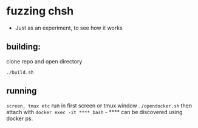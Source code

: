 # fuzzing chsh

- Just as an experiment, to see how it works

## building:

clone repo and open directory

```./build.sh```

## running

```screen, tmux etc```
run in first screen or tmux window
```./opendocker.sh```
then attach with
```docker exec -it **** bash``` - **** can be discovered using docker ps.
```afl-fuzz -i ../seeds-chsh -o out-chsh 